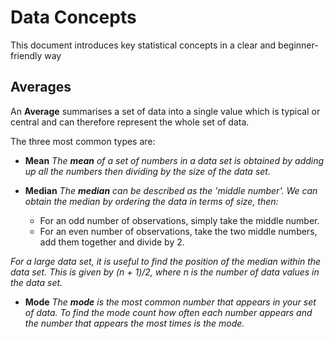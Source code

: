 # Data Concepts

This document introduces key statistical concepts in a clear and beginner-friendly way

## Averages

An **Average** summarises a set of data into a single value which is typical or central
and can therefore represent the whole set of data.

The three most common types are:

- **Mean**
_The **mean** of a set of numbers in a data set is obtained by adding up all the numbers
then dividing by the size of the data set._

- **Median**
_The **median** can be described as the 'middle number'. We can obtain the median by ordering
the data in terms of size, then:_
  - For an odd number of observations, simply take the middle number.
  - For an even number of observations, take the two middle numbers, add them together and divide by 2.

_For a large data set, it is useful to find the position of the median within the data set.
This is given by (*n* + 1)/2, where *n* is the number of data values in the data set._

- **Mode**
_The **mode** is the most common number that appears in your set of data. 
To find the mode count how often each number appears and the number that appears the most times is the mode._

 

